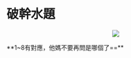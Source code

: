# 破幹水題

<p align="center">
    <a alt="Python Versions">
        <img src="https://img.shields.io/pypi/pyversions/vectorbt.svg?logo=python&logoColor=white" /></a>
</p>
**1~8有對應，他媽不要再問是哪個了==**
